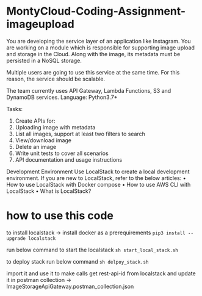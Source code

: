 # MontyCloud-Coding-Assignment-imageupload

You are developing the service layer of an application like Instagram. You are working
on a module which is responsible for supporting image upload and storage in the
Cloud. Along with the image, its metadata must be persisted in a NoSQL storage.

Multiple users are going to use this service at the same time. For this reason, the
service should be scalable.

The team currently uses API Gateway, Lambda Functions, S3 and DynamoDB services.
Language: Python3.7+

Tasks:
1. Create APIs for:
1. Uploading image with metadata
2. List all images, support at least two filters to search
3. View/download image
4. Delete an image
2. Write unit tests to cover all scenarios
3. API documentation and usage instructions

Development Environment
Use LocalStack to create a local development environment. If you are new to
LocalStack, refer to the below articles:
• How to use LocalStack with Docker compose
• How to use AWS CLI with LocalStack
• What is LocalStack?


# how to use this code
to install localstack -> install docker as a prerequirements
```pip3 install --upgrade localstack```

run below command to start the localstack
```sh start_local_stack.sh```

to deploy stack run below command
```sh delpoy_stack.sh```


import it and use it to make calls
get rest-api-id from localstack and update it in postman collection  -> ImageStorageApiGateway.postman_collection.json